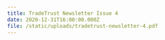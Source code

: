 ```yaml
---
title: TradeTrust Newsletter Issue 4
date: 2020-12-31T16:00:00.000Z
file: /static/uploads/tradetrust-newsletter-4.pdf
---
```

